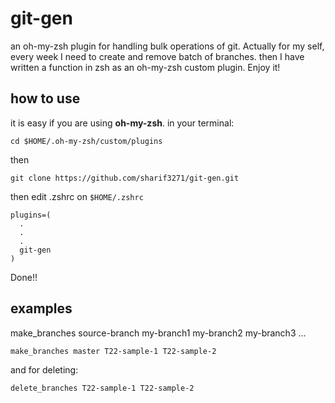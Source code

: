 # git-gen
an oh-my-zsh  plugin for handling bulk operations of git.
Actually for my self, every week I need to create and remove batch of branches. then I have written a function in zsh as an oh-my-zsh custom plugin.
Enjoy it!



## how to use
it is easy if you are using **oh-my-zsh**.
in your terminal:
```
cd $HOME/.oh-my-zsh/custom/plugins
```
then
```
git clone https://github.com/sharif3271/git-gen.git
```
then edit .zshrc on ```$HOME/.zshrc```

```
plugins=(
  .
  .
  .
  git-gen
)

```
Done!!




## examples

make_branches source-branch my-branch1 my-branch2 my-branch3 ...

```
make_branches master T22-sample-1 T22-sample-2
```

and for deleting:
```
delete_branches T22-sample-1 T22-sample-2
```
